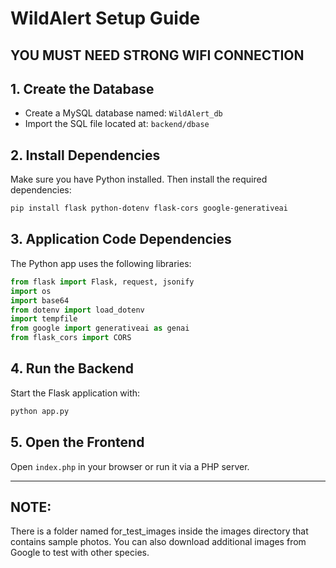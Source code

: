 # WildAlert Setup Guide

## YOU MUST NEED STRONG WIFI CONNECTION

## 1. Create the Database
- Create a MySQL database named: `WildAlert_db`
- Import the SQL file located at: `backend/dbase`

## 2. Install Dependencies
Make sure you have Python installed. Then install the required dependencies:

```bash
pip install flask python-dotenv flask-cors google-generativeai
```

## 3. Application Code Dependencies
The Python app uses the following libraries:

```python
from flask import Flask, request, jsonify
import os
import base64
from dotenv import load_dotenv
import tempfile
from google import generativeai as genai
from flask_cors import CORS
```

## 4. Run the Backend
Start the Flask application with:

```bash
python app.py
```

## 5. Open the Frontend
Open `index.php` in your browser or run it via a PHP server.

---

## NOTE:
There is a folder named for_test_images inside the images directory that contains sample photos. 
You can also download additional images from Google to test with other species.


